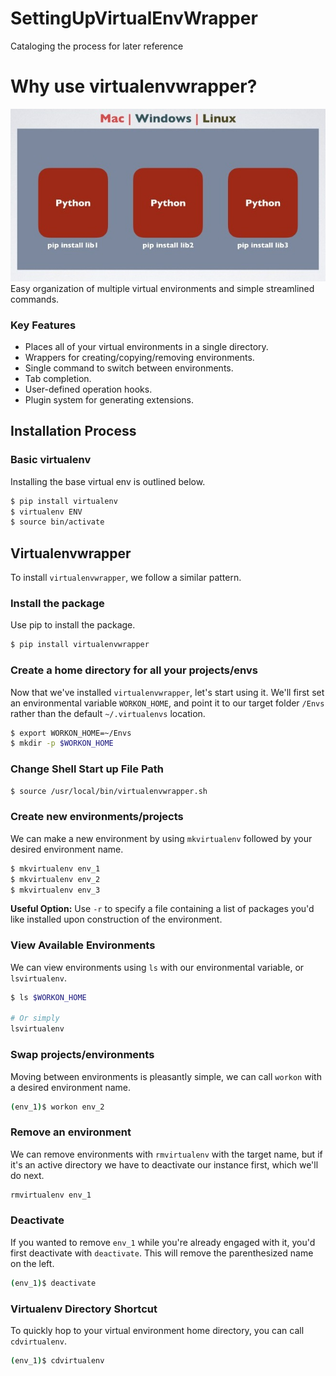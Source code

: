 # SettingUpVirtualEnvWrapper
Cataloging the process for later reference

# Why use virtualenvwrapper?     
<img src="https://github.com/ajh1143/ajh1143.github.io/blob/master/Images/venv/venv-2.jpeg" class="inline"/><br> 
Easy organization of multiple virtual environments and simple streamlined commands.   

### Key Features     
* Places all of your virtual environments in a single directory.
* Wrappers for creating/copying/removing environments.
* Single command to switch between environments.
* Tab completion. 
* User-defined operation hooks.
* Plugin system for generating extensions.

## Installation Process    
### Basic virtualenv    
Installing the base virtual env is outlined below.    
```bash
$ pip install virtualenv
$ virtualenv ENV
$ source bin/activate
```
## Virtualenvwrapper
To install `virtualenvwrapper`, we follow a similar pattern.    
### Install the package
Use pip to install the package.
```bash
$ pip install virtualenvwrapper
```
### Create a home directory for all your projects/envs
Now that we've installed `virtualenvwrapper`, let's start using it. We'll first set an environmental variable `WORKON_HOME`, and point it to our target folder `/Envs` rather than the default `~/.virtualenvs` location. 
```bash
$ export WORKON_HOME=~/Envs
$ mkdir -p $WORKON_HOME
```

### Change Shell Start up File Path
```bash
$ source /usr/local/bin/virtualenvwrapper.sh
```

### Create new environments/projects   
We can make a new environment by using `mkvirtualenv` followed by your desired environment name. 
```bash
$ mkvirtualenv env_1
$ mkvirtualenv env_2
$ mkvirtualenv env_3
```
**Useful Option:** Use `-r` to specify a file containing a list of packages you'd like installed upon construction of the environment. 

### View Available Environments    
We can view environments using `ls` with our environmental variable, or `lsvirtualenv`. 
```bash
$ ls $WORKON_HOME

# Or simply
lsvirtualenv
```

### Swap projects/environments    
Moving between environments is pleasantly simple, we can call `workon` with a desired environment name.
```bash
(env_1)$ workon env_2
```

### Remove an environment
We can remove environments with `rmvirtualenv` with the target name, but if it's an active directory we have to deactivate our instance first, which we'll do next. 
```bash
rmvirtualenv env_1
```

### Deactivate
If you wanted to remove `env_1` while you're already engaged with it, you'd first deactivate with `deactivate`. This will remove the parenthesized name on the left. 
```bash
(env_1)$ deactivate
```

### Virtualenv Directory Shortcut
To quickly hop to your virtual environment home directory, you can call `cdvirtualenv`.
```bash
(env_1)$ cdvirtualenv
```
